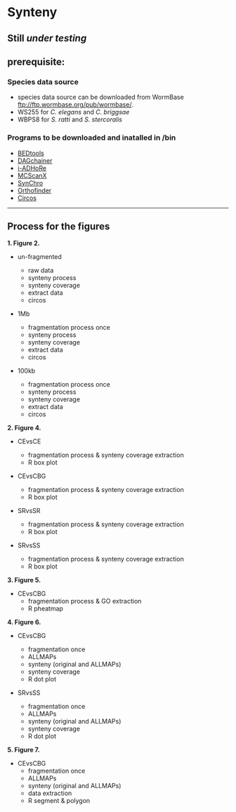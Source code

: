 # Synteny

Still *under testing*
---
## prerequisite:
### Species data source
- species data source can be downloaded from WormBase ftp://ftp.wormbase.org/pub/wormbase/.
- WS255 for *C. elegans* and *C. briggsae*
- WBPS8 for *S. ratti* and *S. stercoralis*
### Programs to be downloaded and inatalled in /bin 
- [BEDtools](https://github.com/arq5x/bedtools2/releases/download/v2.26.0/bedtools-2.26.0.tar.gz)
- [DAGchainer](https://downloads.sourceforge.net/project/dagchainer/dagchainer/DAGchainer-r02062008/DAGchainer_r02-06-2008.tar.gz)
- [i-ADHoRe](http://bioinformatics.psb.ugent.be/webtools/i-adhore/licensing/)
- [MCScanX](http://chibba.pgml.uga.edu/mcscan2/MCScanX.zip)
- [SynChro](http://www.lcqb.upmc.fr/CHROnicle/telechargements/CHROnicle.zip)
- [Orthofinder](https://github.com/davidemms/OrthoFinder/releases/download/1.1.2/OrthoFinder-1.1.2.tar.gz)
- [Circos](http://circos.ca/distribution/circos-0.69-4.tgz)
---
## Process for the figures
**1. Figure 2.**
- un-fragmented
	- raw data
	- synteny process
	- synteny coverage
	- extract data
	- circos

- 1Mb
	- fragmentation process once
	- synteny process
	- synteny coverage
	- extract data
	- circos

- 100kb
	- fragmentation process once
	- synteny process
	- synteny coverage
	- extract data
	- circos

**2. Figure 4.**
- CEvsCE
	- fragmentation process & synteny coverage extraction
	- R box plot

- CEvsCBG
	- fragmentation process & synteny coverage extraction
	- R box plot

- SRvsSR
	- fragmentation process & synteny coverage extraction
	- R box plot

- SRvsSS
	- fragmentation process & synteny coverage extraction
	- R box plot

**3. Figure 5.**
- CEvsCBG
	- fragmentation process & GO extraction
	- R pheatmap

**4. Figure 6.**
- CEvsCBG
	- fragmentation once
	- ALLMAPs
	- synteny (original and ALLMAPs)
	- synteny coverage
	- R dot plot 

- SRvsSS
	- fragmentation once
	- ALLMAPs
	- synteny (original and ALLMAPs)
	- synteny coverage
	- R dot plot

**5. Figure 7.**
- CEvsCBG
	- fragmentation once
	- ALLMAPs
	- synteny (original and ALLMAPs)
	- data extraction
	- R segment & polygon
